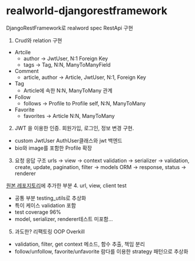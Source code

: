 # realworld-djangorestframework

DjangoRestFramework로 realword spec RestApi 구현
1. Crud와 relation 구현
  - Artcile
    - author -> JwtUser, N:1 Foreign Key
    - tags -> Tag, N:N, ManyToManyField
  - Comment
    - article, author -> Article, JwtUser, N:1, Foreign Key
  - Tag
    - Article에 속한 N:N, ManyToMany 관계
  - Follow
    - follows -> Profile to Profile self, N:N, ManyToMany
  - Favorite 
    - favorites -> Article N:N, ManyToMany

2. JWT 을 이용한 인증. 회원가입, 로그인, 정보 변경 구현.
  - custom JwtUser AuthUser클래스와 jwt 백엔드
  - bio와 image를 포함한 Profile 확장

3. 요청 응답 구조
urls
-> view -> context validation
  -> serializer -> validation, create, update, pagination, filter
    -> models ORM
  -> response, status
  -> renderer
  
[원본 레포지토리](https://github.com/gothinkster/django-realworld-example-app)에 추가한 부분
4. url, view, client test
- 공통 부분 testing_utils로 추상화
- 특이 케이스 validation 포함
- test coverage 96%
- model, serializer, renderer테스트 미포함...

5. 과도한? 리팩토링 OOP Overkill
- validation, filter, get context 메소드, 함수 추출, 책임 분리
- follow/unfollow, favorite/unfavorite 람다를 이용한 strategy 패턴으로 추상화
